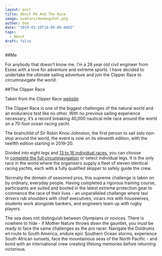 ```yaml
---
layout: post
title: About Me And The Race
image: avatars/danmugshot.png
author: Dan
date: "2019-03-10T10:00:00.000Z"
tags:
  - About 
draft: false
---
```


##Me

For anybody that doesn’t know me. I’m a 28 year old civil engineer from Essex with a love for adventure and extreme sports. I have decided to undertake the ultimate sailing adventure and join the Clipper Race to circumnavigate the world. 

##The Clipper Race 

Taken from the Clipper Race [website](https://www.clipperroundtheworld.com/about/about-the-race)

The Clipper Race is one of the biggest challenges of the natural world and an endurance test like no other.
With no previous sailing experience necessary, it’s a record breaking 40,000 nautical mile race around the world on a 70-foot ocean racing yacht.  

The brainchild of Sir Robin Knox-Johnston, the first person to sail solo non-stop around the world, the event is now on its eleventh edition, with the twelfth edition starting in 2019-20.

Divided into eight legs and [13 to 16 individual races](http://clipperroundtheworld.com/race/route-map), you can choose to [complete the full circumnavigation](https://www.clipperroundtheworld.com/race/leg/full-circumnavigation) or select individual legs. It is the only race in the world where the organisers supply a fleet of eleven identical racing yachts, each with a fully qualified skipper to safely guide the crew.  

Normally the domain of seasoned pros, this supreme challenge is taken on by ordinary, everyday people. Having completed a rigorous training course, participants are suited and booted in the latest extreme protection gear to commence the race of their lives - an unparalleled challenge where taxi drivers rub shoulders with chief executives, vicars mix with housewives, students work alongside bankers, and engineers team up with rugby players. 

The sea does not distinguish between Olympians or novices. There is nowhere to hide - if Mother Nature throws down the gauntlet, you must be ready to face the same challenges as the pro racer. Navigate the Doldrums en route to South America, endure epic Southern Ocean storms, experience South African sunsets, face the mountainous seas of the North Pacific - and bond with an international crew creating lifelong memories before returning victorious.


